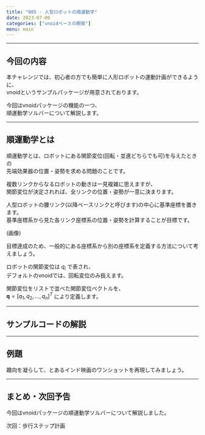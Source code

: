 ```yaml
---
title: "005 - 人型ロボットの順運動学"
date: 2023-07-06
categories: ["vnoidベースの開発"]
menu: main
---
```


---

## 今回の内容

本チャレンジでは、初心者の方でも簡単に人形ロボットの運動計画ができるように、  
vnoidというサンプルパッケージが用意されております。

今回はvnoidパッケージの機能の一つ、  
順運動学ソルバーについて解説します。

---

## 順運動学とは
順運動学とは、ロボットにある関節変位(回転・並進どちらでも可)を与えたときの  
先端効果器の位置・姿勢を求める問題のことです。

複数リンクからなるロボットの動きは一見複雑に思えますが、  
関節変位が決定されれば、全リンクの位置・姿勢が一意に決まります。

人型ロボットの腰リンク(以降ベースリンクと呼びます)の中心に基準座標を置きます。  
基準座標系から見た各リンク座標系の位置・姿勢を計算することが目標です。

(画像)

目標達成のため、一般的にある座標系から別の座標系を定義する方法について考えましょう。

ロボットの関節変位は $q_i$ で表され、  
デフォルトのvnoidでは、回転変位のみ扱えます。

関節変位をリストで並べた関節変位ベクトルを、  
$\boldsymbol{q} = [q_1, q_2, ..., q_n]^T$ により定義します。

---

## サンプルコードの解説



---

## 例題

趣向を凝らして、とあるインド映画のワンショットを再現してみましょう。


---

## まとめ・次回予告

今回はvnoidパッケージの順運動学ソルバーについて解説しました。

次回：歩行ステップ計画
